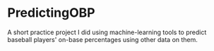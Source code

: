 # PredictingOBP
A short practice project I did using machine-learning tools to predict baseball players' on-base percentages using other data on them.
